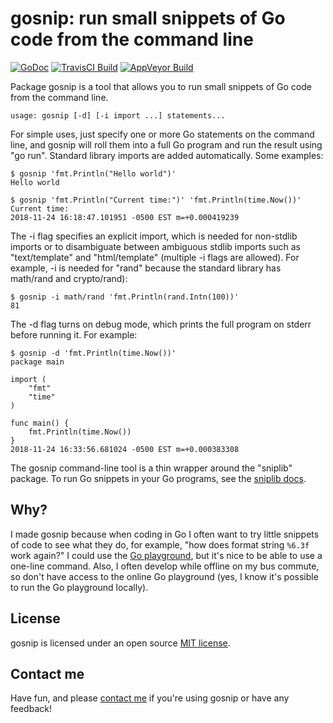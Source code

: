 # gosnip: run small snippets of Go code from the command line

[![GoDoc](https://godoc.org/github.com/benhoyt/gosnip?status.png)](https://godoc.org/github.com/benhoyt/gosnip)
[![TravisCI Build](https://travis-ci.org/benhoyt/gosnip.svg)](https://travis-ci.org/benhoyt/gosnip)
[![AppVeyor Build](https://ci.appveyor.com/api/projects/status/github/benhoyt/gosnip?branch=master&svg=true)](https://ci.appveyor.com/project/benhoyt/gosnip)

Package gosnip is a tool that allows you to run small snippets of
Go code from the command line.

    usage: gosnip [-d] [-i import ...] statements...

For simple uses, just specify one or more Go statements on the
command line, and gosnip will roll them into a full Go program and
run the result using "go run". Standard library imports are added
automatically. Some examples:

    $ gosnip 'fmt.Println("Hello world")'
    Hello world

    $ gosnip 'fmt.Println("Current time:")' 'fmt.Println(time.Now())'
    Current time:
    2018-11-24 16:18:47.101951 -0500 EST m=+0.000419239

The -i flag specifies an explicit import, which is needed for
non-stdlib imports or to disambiguate between ambiguous stdlib
imports such as "text/template" and "html/template" (multiple -i
flags are allowed). For example, -i is needed for "rand" because
the standard library has math/rand and crypto/rand):

    $ gosnip -i math/rand 'fmt.Println(rand.Intn(100))'
    81

The -d flag turns on debug mode, which prints the full program on
stderr before running it. For example:

    $ gosnip -d 'fmt.Println(time.Now())'
    package main

    import (
        "fmt"
        "time"
    )

    func main() {
        fmt.Println(time.Now())
    }
    2018-11-24 16:33:56.681024 -0500 EST m=+0.000383308

The gosnip command-line tool is a thin wrapper around the
"sniplib" package. To run Go snippets in your Go programs, see the
[sniplib docs](https://godoc.org/github.com/benhoyt/gosnip/sniplib).

## Why?

I made gosnip because when coding in Go I often want to try little
snippets of code to see what they do, for example, "how does format
string `%6.3f` work again?" I could use the
[Go playground](https://play.golang.org/), but it's nice to be able
to use a one-line command. Also, I often develop while offline on my
bus commute, so don't have access to the online Go playground (yes, I
know it's possible to run the Go playground locally).

## License

gosnip is licensed under an open source [MIT license](https://github.com/benhoyt/gosnip/blob/master/LICENSE.txt).

## Contact me

Have fun, and please [contact me](https://benhoyt.com/) if you're using gosnip or have any feedback!
